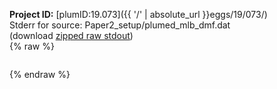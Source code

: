 **Project ID:** [plumID:19.073]({{ '/' | absolute_url }}eggs/19/073/)  
Stderr for source:  Paper2_setup/plumed_mlb_dmf.dat   
(download [zipped raw stdout](plumed_mlb_dmf.dat.plumed.stdout.txt.zip))  
{% raw %}
<pre>
</pre>
{% endraw %}
